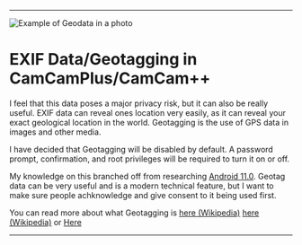 
***

<!--
![Image failed to load](Media/PNG/Geotagging_gThumb.png)[(https://raw.githubusercontent.com/seanpm2001/CamCamPlus/main/CamCam%2B/EXIF_Location/Geotagging/Media/PNG/Geotagging_gThumb.png)
!-->

![Example of Geodata in a photo](https://raw.githubusercontent.com/seanpm2001/CamCamPlus/main/CamCam%2B/EXIF_Location/Geotagging/Media/PNG/Geotagging_gThumb.png)

# EXIF Data/Geotagging in CamCamPlus/CamCam++

I feel that this data poses a major privacy risk, but it can also be really useful. EXIF data can reveal ones location very easily, as it can reveal your exact geological location in the world. Geotagging is the use of GPS data in images and other media.

I have decided that Geotagging will be disabled by default. A password prompt, confirmation, and root privileges will be required to turn it on or off.

My knowledge on this branched off from researching [Android 11.0](https://en.wikipedia.org/wiki/Android_11#Privacy_and_security). Geotag data can be very useful and is a modern technical feature, but I want to make sure people achknowledge and give consent to it being used first.

You can read more about what Geotagging is [here (Wikipedia)](https://en.wikipedia.org/wiki/Geotagged_photograph) [here (Wikipedia)](https://en.wikipedia.org/wiki/Geotagging) or [Here](https://duckduckgo.com/?q=geotagging&t=h_&ia=web)

***
